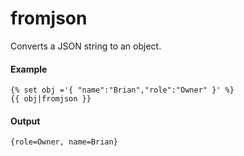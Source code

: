 # fromjson
Converts a JSON string to an object.

#### Example
```jinja2
{% set obj ='{ "name":"Brian","role":"Owner" }' %}
{{ obj|fromjson }}
```

#### Output
```jinja2
{role=Owner, name=Brian}
```

